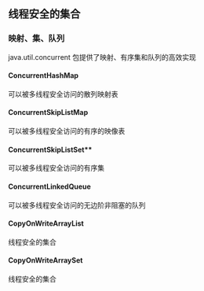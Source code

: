 ## 线程安全的集合

### 映射、集、队列
java.util.concurrent 包提供了映射、有序集和队列的高效实现

#### ConcurrentHashMap

可以被多线程安全访问的散列映射表

#### ConcurrentSkipListMap

可以被多线程安全访问的有序的映像表

#### ConcurrentSkipListSet**

可以被多线程安全访问的有序集

#### ConcurrentLinkedQueue
可以被多线程安全访问的无边阶非阻塞的队列

#### CopyOnWriteArrayList

线程安全的集合

#### CopyOnWriteArraySet

线程安全的集合